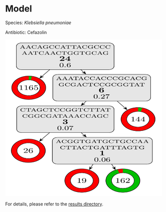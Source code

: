 
# Model

Species: *Klebsiella pneumoniae*

Antibiotic: Cefazolin

<img src="./model.png" width=500 height=500 />

For details, please refer to the [results directory](../../../../../results/cart_b/klebsiella%20pneumoniae/cefazolin/repeat_6/).

